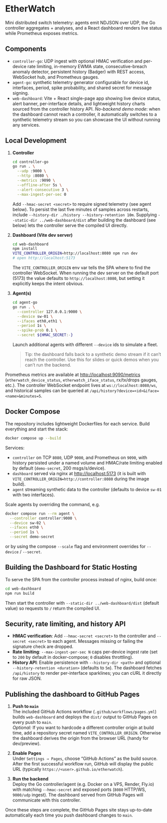 # EtherWatch

Mini distributed switch telemetry: agents emit NDJSON over UDP, the Go controller aggregates + analyses, and a React dashboard renders live status while Prometheus exposes metrics.

## Components

- `controller-go`: UDP ingest with optional HMAC verification and per-device rate limiting, in-memory EWMA state, consecutive-breach anomaly detector, persistent history (Badger) with REST access, WebSocket hub, and Prometheus gauges.
- `agent-go`: synthetic telemetry generator configurable for device id, interfaces, period, spike probability, and shared secret for message signing.
- `web-dashboard`: Vite + React single-page app showing live device status, alert banner, per-interface details, and lightweight history charts sourced from the controller history API.
  *No-backend demo mode*: when the dashboard cannot reach a controller, it automatically switches to a synthetic telemetry stream so you can showcase the UI without running any services.

## Local Development

1. **Controller**

   ```bash
   cd controller-go
   go run . \
     --udp :9000 \
     --http :8080 \
     --metrics :9090 \
     --offline-after 5s \
     --alert-consecutive 3 \
     --max-ingest-per-sec 0
   ```

   Add `--hmac-secret <secret>` to require signed telemetry (see agent below). To persist the last five minutes of samples across restarts, include `--history-dir ./history --history-retention 10m`. Supplying `--static-dir ../web-dashboard/dist` after building the dashboard (see below) lets the controller serve the compiled UI directly.

2. **Dashboard (Vite dev server)**

   ```bash
   cd web-dashboard
   npm install
   VITE_CONTROLLER_ORIGIN=http://localhost:8080 npm run dev
   # open http://localhost:5173
   ```

   The `VITE_CONTROLLER_ORIGIN` env var tells the SPA where to find the controller WebSocket. When running the dev server on the default port (5173) the value defaults to `http://localhost:8080`, but setting it explicitly keeps the intent obvious.

3. **Agent(s)**

   ```bash
   cd agent-go
   go run . \
     --controller 127.0.0.1:9000 \
     --device sw-01 \
     --ifaces eth0,eth1 \
     --period 1s \
     --spike-prob 0.1 \
     --secret ${HMAC_SECRET:-}
   ```

   Launch additional agents with different `--device` ids to simulate a fleet.

   > Tip: the dashboard falls back to a synthetic demo stream if it can’t reach the controller. Use this for slides or quick demos when you can’t run the backend.

Prometheus metrics are available at <http://localhost:9090/metrics> (`etherwatch_device_status`, `etherwatch_iface_status`, rx/tx/drops gauges, etc.). The controller WebSocket endpoint lives at `ws://localhost:8080/ws`, and historical samples can be queried at `/api/history?device=<id>&iface=<name>&minutes=5`.

## Docker Compose

The repository includes lightweight Dockerfiles for each service. Build everything and start the stack:

```bash
docker compose up --build
```

Services:

- `controller` on TCP `8080`, UDP `9000`, and Prometheus on `9090`, with history persisted under a named volume and HMAC/rate limiting enabled by default (`demo-secret`, 200 msgs/s/device).
- `dashboard` served via nginx at <http://localhost:5173> (it is built with `VITE_CONTROLLER_ORIGIN=http://controller:8080` during the image build).
- `agent` streaming synthetic data to the controller (defaults to device `sw-01` with two interfaces).

Scale agents by overriding the command, e.g.

```bash
docker compose run --rm agent \
  --controller controller:9000 \
  --device sw-02 \
  --ifaces eth0 \
  --period 1s \
  --secret demo-secret
```

or by using the compose `--scale` flag and environment overrides for `--device` / `--secret`.

## Building the Dashboard for Static Hosting

To serve the SPA from the controller process instead of nginx, build once:

```bash
cd web-dashboard
npm run build
```

Then start the controller with `--static-dir ../web-dashboard/dist` (default value) so requests to `/` return the compiled UI.

## Security, rate limiting, and history API

- **HMAC verification**: Add `--hmac-secret <secret>` to the controller and `--secret <secret>` to each agent. Messages missing or failing the signature check are dropped.
- **Rate limiting**: `--max-ingest-per-sec N` caps per-device ingest rate (set to `200` by default in docker-compose; `0` disables throttling).
- **History API**: Enable persistence with `--history-dir <path>` and optional `--history-retention <duration>` (defaults to `5m`). The dashboard fetches `/api/history` to render per-interface sparklines; you can cURL it directly for raw JSON.

## Publishing the dashboard to GitHub Pages

1. **Push to `main`**  
   The included GitHub Actions workflow (`.github/workflows/pages.yml`) builds `web-dashboard` and deploys the `dist/` output to GitHub Pages on every push to `main`.  
   *Optional:* If you want to hardcode a different controller origin at build time, add a repository secret named `VITE_CONTROLLER_ORIGIN`. Otherwise the dashboard derives the origin from the browser URL (handy for dev/preview).

2. **Enable Pages**  
   Under `Settings → Pages`, choose “GitHub Actions” as the build source. After the first successful workflow run, GitHub will display the public URL (typically `https://<user>.github.io/etherwatch`).

3. **Run the backend**  
   Deploy the Go controller/agent (e.g. Docker on a VPS, Render, Fly.io) with matching `--hmac-secret` and exposed ports (`8080` HTTP/WS, `9000/udp` ingest). The dashboard served from GitHub Pages will communicate with this controller.

Once these steps are complete, the GitHub Pages site stays up-to-date automatically each time you push dashboard changes to `main`.
